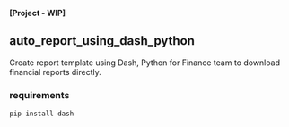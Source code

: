 **[Project - WIP]**

## auto_report_using_dash_python
Create report template using Dash, Python for Finance team to download financial reports directly.

### requirements

```
pip install dash
```
